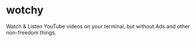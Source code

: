 # wotchy

Watch &amp; Listen YouTube videos on your terminal, but without Ads and other non-freedom things.
